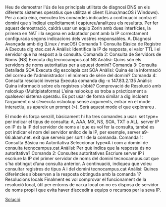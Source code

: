 Heu de demostrar l'ús de les principals utilitats de diagnosi DNS en els diferents sistemes operatius que utilitza el client (Linux/macOS i Windows).
Per a cada eina, executeu les comandes indicades a continuació contra el domini que s’indiqui explícitament i captureu/analitzeu els resultats.
Per fer aquest demostració, caldrà usar un equip Zorin amb dues interfícies, la primera en NAT i la segona en adaptador pont amb la IP correctament configurada segons indicacions dels vostres responsables.
A. Diagnosi Avançada amb dig (Linux / macOS)
Comanda 1: Consulta Bàsica de Registre A
Executa dig xtec.cat A
Anàlisi: Identifica la IP de resposta, el valor TTL i el servidor que ha respost a la consulta.
Comanda 2: Consulta de Servidors de Noms (NS)
Executa dig tecnocampus.cat NS
Anàlisi: Quins són els servidors de noms autoritatius per a aquest domini?
Comanda 3: Consulta Detallada SOA
Executa dig escolapia.cat SOA
Anàlisi: Quina és la informació del correu de l'administrador i el número de sèrie del domini?
Comanda 4: Consulta resolució inversa
Executa comanda dig -x 147.83.2.135
Anàlisi: Quina informació sobre els registres s’obté?
Comprovació de Resolució amb nslookup (Multiplataforma)
L’eina nslookup es troba a pràcticament a qualsevol sistema operatiu. Es pot usar de forma similar a dig incloent l’argument o si s’executa nslookup sense arguments, entrar en el mode interactiu, us apareix un prompt (>). Serà aquest mode el que explorareu . 

El mode és força senzill, bàsicament hi ha tres comandes a usar:
set type= per indicar el tipus de consulta: A, AAA, MX, NS, SOA, TXT o ALL.
server IP on IP és la IP del servidor de noms al que es vol fer la consulta, també es pot indicar el nom del servidor enlloc de la IP, per exemple, server a9-66.akam.net.
exit que serveix per sortir de la comanda.
Comanda 1: Consulta Bàsica no Autoritativa
Seleccionar type=A i com a domini de consulta tecnocampus.cat
Anàlisi: Per què indica que la resposta és no autoritativa?
Comanda 2: Consultes autoritatives
Escriure server IP i escriure la IP del primer servidor de noms del domini tecnocampus.cat que s’ha obtingut d’una consulta anterior. A continuació, indiqueu que voleu consultar registres de tipus A i del domini tecnocampus.cat
Anàlisi: Quines diferències s’observen a la resposta obtinguda amb la comanda 1?
Resolucions locals
Finalment es vol comprovar el funcionament de la resolució local, útil per entorns de xarxa local on no es disposa de servidor de noms propi i que evita haver d’accedir a equips o recursos per la seva IP.


[Solució](solucio.md)
